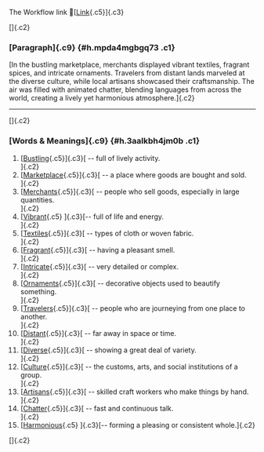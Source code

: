 The Workflow link
👏[[Link](https://www.google.com/url?q=http://www.google.com&sa=D&source=editors&ust=1755962305916817&usg=AOvVaw1uFAoJrk8zWusu0B8xs-0A){.c5}]{.c3}

[]{.c2}

### [Paragraph]{.c9} {#h.mpda4mgbgq73 .c1}

[In the bustling marketplace, merchants displayed vibrant textiles,
fragrant spices, and intricate ornaments. Travelers from distant lands
marveled at the diverse culture, while local artisans showcased their
craftsmanship. The air was filled with animated chatter, blending
languages from across the world, creating a lively yet harmonious
atmosphere.]{.c2}

------------------------------------------------------------------------

[]{.c2}

### [Words & Meanings]{.c9} {#h.3aalkbh4jm0b .c1}

1.  [[Bustling](https://www.google.com/url?q=http://www.google.com&sa=D&source=editors&ust=1755962305918563&usg=AOvVaw38dxYLW1hWSuCIPeyLH5Vl){.c5}]{.c3}[ --
    full of lively activity.\
    ]{.c2}
2.  [[Marketplace](https://www.google.com/url?q=http://www.google.com&sa=D&source=editors&ust=1755962305918849&usg=AOvVaw27hitR0FkH7MOAvHJOSofF){.c5}]{.c3}[ --
    a place where goods are bought and sold.\
    ]{.c2}
3.  [[Merchants](https://www.google.com/url?q=http://www.google.com&sa=D&source=editors&ust=1755962305919151&usg=AOvVaw0T5HGeVhiOPinSHCPtXV1b){.c5}]{.c3}[ --
    people who sell goods, especially in large quantities.\
    ]{.c2}
4.  [[Vibrant](https://www.google.com/url?q=http://www.google.com&sa=D&source=editors&ust=1755962305919460&usg=AOvVaw2fNEli9UPkRu73a8mDWFjU){.c5}
    ]{.c3}[-- full of life and energy.\
    ]{.c2}
5.  [[Textiles](https://www.google.com/url?q=http://www.google.com&sa=D&source=editors&ust=1755962305919726&usg=AOvVaw1H-Ym7jDOeP72WAVcQui_R){.c5}]{.c3}[ --
    types of cloth or woven fabric.\
    ]{.c2}
6.  [[Fragrant](https://www.google.com/url?q=http://www.google.com&sa=D&source=editors&ust=1755962305920003&usg=AOvVaw33W1gzSrxUMMvjt1uEi8HM){.c5}]{.c3}[ --
    having a pleasant smell.\
    ]{.c2}
7.  [[Intricate](https://www.google.com/url?q=http://www.google.com&sa=D&source=editors&ust=1755962305920269&usg=AOvVaw0BiZyHWOAsMZgo56zdHntB){.c5}]{.c3}[ --
    very detailed or complex.\
    ]{.c2}
8.  [[Ornaments](https://www.google.com/url?q=http://www.google.com&sa=D&source=editors&ust=1755962305920559&usg=AOvVaw27T5eR9ySncpFYNNhdqZZD){.c5}]{.c3}[ --
    decorative objects used to beautify something.\
    ]{.c2}
9.  [[Travelers](https://www.google.com/url?q=http://www.google.com&sa=D&source=editors&ust=1755962305920865&usg=AOvVaw0j25TgpVv8QJfrzYSheXEi){.c5}]{.c3}[ --
    people who are journeying from one place to another.\
    ]{.c2}
10. [[Distant](https://www.google.com/url?q=http://www.google.com&sa=D&source=editors&ust=1755962305921190&usg=AOvVaw2q6DnxbdZ4nZEJqIRRF8JY){.c5}]{.c3}[ --
    far away in space or time.\
    ]{.c2}
11. [[Diverse](https://www.google.com/url?q=http://www.google.com&sa=D&source=editors&ust=1755962305921486&usg=AOvVaw2f1ZdQ5l0uUDfdV5JUN1YL){.c5}]{.c3}[ --
    showing a great deal of variety.\
    ]{.c2}
12. [[Culture](https://www.google.com/url?q=http://www.google.com&sa=D&source=editors&ust=1755962305921767&usg=AOvVaw2ymHCZGuCoCCTwggGGvsQT){.c5}]{.c3}[ --
    the customs, arts, and social institutions of a group.\
    ]{.c2}
13. [[Artisans](https://www.google.com/url?q=http://www.google.com&sa=D&source=editors&ust=1755962305922141&usg=AOvVaw202ymP2_hFoPwBpg2E8_3t){.c5}]{.c3}[ --
    skilled craft workers who make things by hand.\
    ]{.c2}
14. [[Chatter](https://www.google.com/url?q=http://www.google.com&sa=D&source=editors&ust=1755962305922465&usg=AOvVaw1ZJZO0OTsssiL9OeviQB2z){.c5}]{.c3}[ --
    fast and continuous talk.\
    ]{.c2}
15. [[Harmonious](https://www.google.com/url?q=http://www.google.com&sa=D&source=editors&ust=1755962305922743&usg=AOvVaw1sknbJNYVLuirYYuZyRO-a){.c5}
    ]{.c3}[-- forming a pleasing or consistent whole.]{.c2}

[]{.c2}
